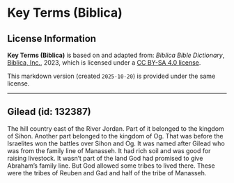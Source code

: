 # Key Terms (Biblica)

## License Information

**Key Terms (Biblica)** is based on and adapted from: _Biblica Bible Dictionary_, [Biblica, Inc.](https://www.biblica.com/), 2023, which is licensed under a [CC BY-SA 4.0 license](https://creativecommons.org/licenses/by-sa/4.0/legalcode.en).

This markdown version (created `2025-10-20`) is provided under the same license.



--------------------------------

## Gilead (id: 132387)

The hill country east of the River Jordan. Part of it belonged to the kingdom of Sihon. Another part belonged to the kingdom of Og. That was before the Israelites won the battles over Sihon and Og. It was named after Gilead who was from the family line of Manasseh. It had rich soil and was good for raising livestock. It wasn’t part of the land God had promised to give Abraham’s family line. But God allowed some tribes to lived there. These were the tribes of Reuben and Gad and half of the tribe of Manasseh.


